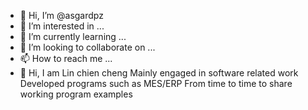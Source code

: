 - 👋 Hi, I’m @asgardpz
- 👀 I’m interested in ...
- 🌱 I’m currently learning ...
- 💞️ I’m looking to collaborate on ...
- 📫 How to reach me ...
- 👋  Hi,
I am Lin chien cheng
Mainly engaged in software related work
Developed programs such as MES/ERP
From time to time to share working program examples

<!---
asgardpz/asgardpz is a ✨ special ✨ repository because its `README.md` (this file) appears on your GitHub profile.
You can click the Preview link to take a look at your changes.
--->
